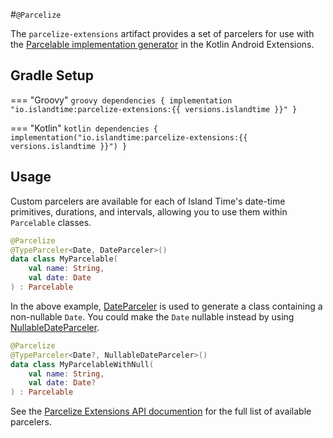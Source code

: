 #`@Parcelize`

The `parcelize-extensions` artifact provides a set of parcelers for use with the [Parcelable implementation generator](https://kotlinlang.org/docs/tutorials/android-plugin.html#parcelable-implementations-generator) in the Kotlin Android Extensions.

## Gradle Setup

=== "Groovy"
    ```groovy
    dependencies {
        implementation "io.islandtime:parcelize-extensions:{{ versions.islandtime }}"
    }
    ```

=== "Kotlin"
    ```kotlin
    dependencies {
        implementation("io.islandtime:parcelize-extensions:{{ versions.islandtime }}")
    }
    ```

## Usage

Custom parcelers are available for each of Island Time's date-time primitives, durations, and intervals, allowing you to use them within `Parcelable` classes.

```kotlin
@Parcelize
@TypeParceler<Date, DateParceler>()
data class MyParcelable(
    val name: String,
    val date: Date
) : Parcelable
```

In the above example, [DateParceler](../api/parcelize/io.islandtime.extensions.parcelize/-date-parceler/index.md) is used to generate a class containing a non-nullable `Date`. You could make the `Date` nullable instead by using [NullableDateParceler](../api/parcelize/io.islandtime.extensions.parcelize/-nullable-date-parceler/index.md).

```kotlin
@Parcelize
@TypeParceler<Date?, NullableDateParceler>()
data class MyParcelableWithNull(
    val name: String,
    val date: Date?
) : Parcelable
```

See the [Parcelize Extensions API documention](../api/parcelize/index.md) for the full list of available parcelers.